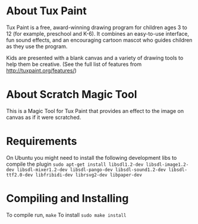 # About Tux Paint

Tux Paint is a free, award-winning drawing program for children ages 3 to 12 (for example, preschool and K-6). It combines an easy-to-use interface, fun sound effects, and an encouraging cartoon mascot who guides children as they use the program.

Kids are presented with a blank canvas and a variety of drawing tools to help them be creative. (See the full list of features from http://tuxpaint.org/features/)

# About Scratch Magic Tool
This is a Magic Tool for Tux Paint that provides an effect to the image on canvas as if it were scratched.

# Requirements
On Ubuntu you might need to install the following development libs to compile the plugin
`sudo apt-get install libsdl1.2-dev libsdl-image1.2-dev libsdl-mixer1.2-dev libsdl-pango-dev libsdl-sound1.2-dev libsdl-ttf2.0-dev libfribidi-dev librsvg2-dev libpaper-dev`

# Compiling and Installing
To compile run,
`make`
To install
`sudo make install`
